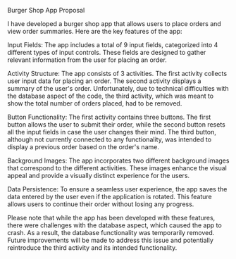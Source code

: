 Burger Shop App Proposal

I have developed a burger shop app that allows users to place orders and view order summaries. Here are the key features of the app:

Input Fields: The app includes a total of 9 input fields, categorized into 4 different types of input controls. These fields are designed to gather relevant information from the user for placing an order.

Activity Structure: The app consists of 3 activities. The first activity collects user input data for placing an order. The second activity displays a summary of the user's order. Unfortunately, due to technical difficulties with the database aspect of the code, the third activity, which was meant to show the total number of orders placed, had to be removed.

Button Functionality: The first activity contains three buttons. The first button allows the user to submit their order, while the second button resets all the input fields in case the user changes their mind. The third button, although not currently connected to any functionality, was intended to display a previous order based on the order's name.

Background Images: The app incorporates two different background images that correspond to the different activities. These images enhance the visual appeal and provide a visually distinct experience for the users.

Data Persistence: To ensure a seamless user experience, the app saves the data entered by the user even if the application is rotated. This feature allows users to continue their order without losing any progress.

Please note that while the app has been developed with these features, there were challenges with the database aspect, which caused the app to crash. As a result, the database functionality was temporarily removed. Future improvements will be made to address this issue and potentially reintroduce the third activity and its intended functionality.
